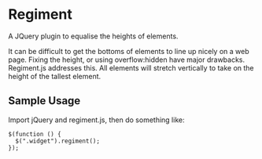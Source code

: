 # Regiment

A JQuery plugin to equalise the heights of elements.

It can be difficult to get the bottoms of elements to line up nicely on a web page. Fixing the height, or using overflow:hidden have major drawbacks. Regiment.js addresses this. All elements will stretch vertically to take on the height of the tallest element.

## Sample Usage

Import jQuery and regiment.js, then do something like:

    $(function () {
      $(".widget").regiment();
    });